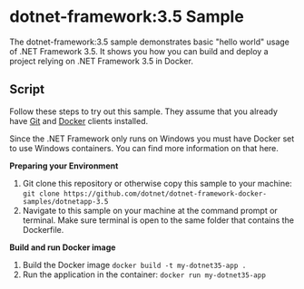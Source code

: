 dotnet-framework:3.5 Sample
====================

The dotnet-framework:3.5 sample demonstrates basic "hello world" usage of .NET Framework 3.5. It shows you how you can build and deploy a project relying on .NET Framework 3.5 in Docker.

Script
------

Follow these steps to try out this sample. They assume that you already have [Git](https://git-scm.com/downloads) and [Docker](https://www.docker.com/products/docker) clients installed.

Since the .NET Framework only runs on Windows you must have Docker set to use Windows containers. You can find more information on that here. 

**Preparing your Environment**

1. Git clone this repository or otherwise copy this sample to your machine: `git clone https://github.com/dotnet/dotnet-framework-docker-samples/dotnetapp-3.5`
2. Navigate to this sample on your machine at the command prompt or terminal. Make sure terminal is open to the same folder that contains the Dockerfile.

**Build and run Docker image**

1. Build the Docker image
   `docker build -t my-dotnet35-app .`
2. Run the application in the container: 
    `docker run my-dotnet35-app`

